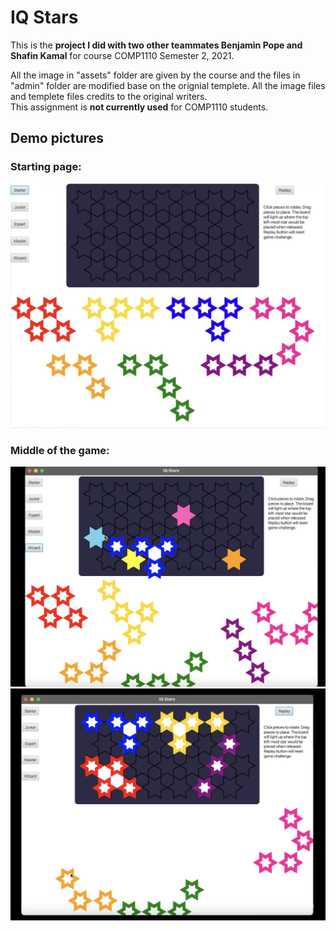 # IQ Stars

This is the **project I did with two other teammates Benjamin Pope and Shafin Kamal** for course COMP1110 Semester 2, 2021.
  
All the image in "assets" folder are given by the course and the files in "admin" folder are modified base on the orignial templete. All the image files and templete files  credits to the original writers.  
This assignment is **not currently used** for COMP1110 students.

## Demo pictures
### Starting page:  
![Demo-1](demo/Demo-1.jpeg)

### Middle of the game:
![Demo-2](demo/Demo-2new.png)  
![Demo-3](demo/Demo-3.png)

